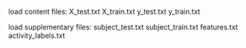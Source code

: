 load content files: 
X_test.txt
X_train.txt
y_test.txt
y_train.txt

load supplementary files:
subject_test.txt
subject_train.txt
features.txt
activity_labels.txt 



